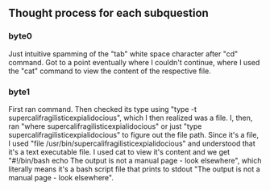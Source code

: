 ## Thought process for each subquestion

### byte0
Just intuitive spamming of the "tab" white space character after "cd" command. Got to a point eventually where I couldn't continue, where I used the "cat" command to view the content of the respective file.
### byte1
First ran command. Then checked its type using "type -t supercalifragilisticexpialidocious", which I then realized was a file. I, then, ran "where supercalifragilisticexpialidocious" or just "type supercalifragilisticexpialidocious" to figure out the file path. Since it's a file, I used "file /usr/bin/supercalifragilisticexpialidocious" and understood that it's a text executable file. I used cat to view it's content and we get "#!/bin/bash echo The output is not a manual page - look elsewhere", which literally means it's a bash script file that prints to stdout "The output is not a manual page - look elsewhere".